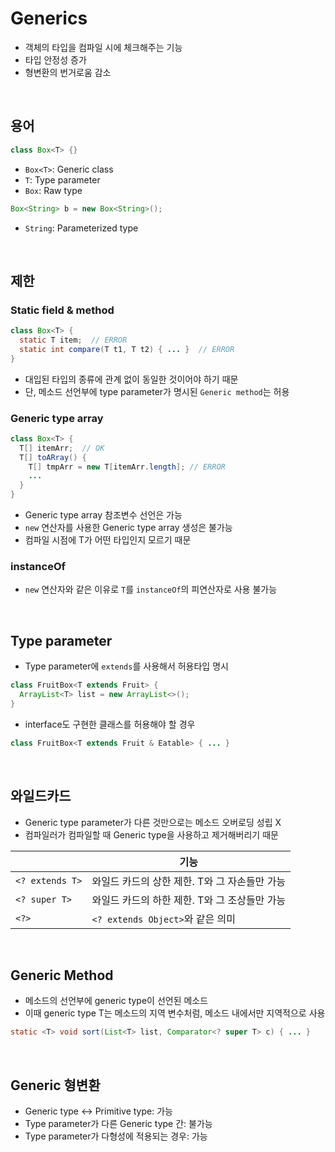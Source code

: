 # Generics

- 객체의 타입을 컴파일 시에 체크해주는 기능
- 타입 안정성 증가
- 형변환의 번거로움 감소

<br>

## 용어

```java
class Box<T> {}
```
- `Box<T>`: Generic class
- `T`: Type parameter
- `Box`: Raw type

```java
Box<String> b = new Box<String>();
```
- `String`: Parameterized type

<br>

## 제한

### Static field & method

```java
class Box<T> {
  static T item;  // ERROR
  static int compare(T t1, T t2) { ... }  // ERROR
}
```
- 대입된 타입의 종류에 관계 없이 동일한 것이어야 하기 때문
- 단, 메소드 선언부에 type parameter가 명시된 `Generic method`는 허용

### Generic type array

```java
class Box<T> {
  T[] itemArr;  // OK
  T[] toARray() {
    T[] tmpArr = new T[itemArr.length]; // ERROR
    ...
  }
}
```
- Generic type array 참조변수 선언은 가능
- `new` 연산자를 사용한 Generic type array 생성은 불가능
- 컴파일 시점에 T가 어떤 타입인지 모르기 때문

### instanceOf

- `new` 연산자와 같은 이유로 `T`를 `instanceOf`의 피연산자로 사용 불가능

<br>

## Type parameter

- Type parameter에 `extends`를 사용해서 허용타입 명시
```java
class FruitBox<T extends Fruit> {
  ArrayList<T> list = new ArrayList<>();
}
```
- interface도 구현한 클래스를 허용해야 할 경우
```java
class FruitBox<T extends Fruit & Eatable> { ... }
```

<br>

## 와일드카드

- Generic type parameter가 다른 것만으로는 메소드 오버로딩 성립 X
- 컴파일러가 컴파일할 때 Generic type을 사용하고 제거해버리기 때문

||기능|
|---|---|
|`<? extends T>`|와일드 카드의 상한 제한. T와 그 자손들만 가능|
|`<? super T>`|와일드 카드의 하한 제한. T와 그 조상들만 가능|
|`<?>`|`<? extends Object>`와 같은 의미|

<br>

## Generic Method

- 메소드의 선언부에 generic type이 선언된 메소드
- 이때 generic type T는 메소드의 지역 변수처럼, 메소드 내에서만 지역적으로 사용
```java
static <T> void sort(List<T> list, Comparator<? super T> c) { ... }
```

<br>

## Generic 형변환

- Generic type ↔ Primitive type: 가능
- Type parameter가 다른 Generic type 간: 불가능
- Type parameter가 다형성에 적용되는 경우: 가능
